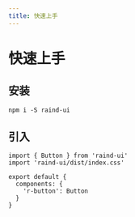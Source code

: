 ```yaml
---
title: 快速上手
---
```


# 快速上手

## 安装
```
npm i -S raind-ui
```

## 引入

```
import { Button } from 'raind-ui'
import 'raind-ui/dist/index.css'

export default {
  components: {
    'r-button': Button
  }
}
```